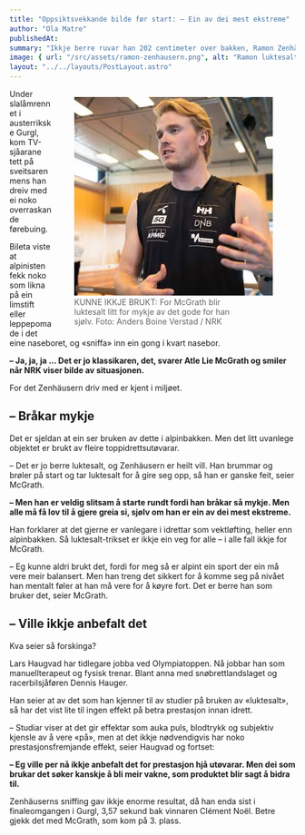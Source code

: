 ```yaml
---
title: "Oppsiktsvekkande bilde før start: – Ein av dei mest ekstreme"
author: "Ola Matre"
publishedAt:
summary: "Ikkje berre ruvar han 202 centimeter over bakken, Ramon Zenhäusern har også ein heilt eigen måte å førebu seg på før start."
image: { url: "/src/assets/ramon-zenhausern.png", alt: "Ramon luktesalt" }
layout: "../../layouts/PostLayout.astro"
---
```


<figure style="float:right;">
  <img src="/src/assets/atle-mcgrath.png" alt="Atle Lie McGrath på Olympiatoppen">
  <figcaption style="color:#666;width:300px">KUNNE IKKJE BRUKT: For McGrath blir luktesalt litt for mykje av det gode for han sjølv. Foto: Anders Boine Verstad / NRK</figcaption>
</figure>

Under slalåmrennet i austerrikske Gurgl, kom TV-sjåarane tett på sveitsaren mens han dreiv med ei noko overraskande førebuing.

Bileta viste at alpinisten fekk noko som likna på ein limstift eller leppepomade i det eine naseboret, og «sniffa» inn ein gong i kvart nasebor.

**– Ja, ja, ja ... Det er jo klassikaren, det, svarer Atle Lie McGrath og smiler når NRK viser bilde av situasjonen.**

For det Zenhäusern driv med er kjent i miljøet.

## – Bråkar mykje

Det er sjeldan at ein ser bruken av dette i alpinbakken. Men det litt uvanlege objektet er brukt av fleire toppidrettsutøvarar.

– Det er jo berre luktesalt, og Zenhäusern er heilt vill. Han brummar og brøler på start og tar luktesalt for å gire seg opp, så han er ganske feit, seier McGrath.

**– Men han er veldig slitsam å starte rundt fordi han bråkar så mykje. Men alle må få lov til å gjere greia si, sjølv om han er ein av dei mest ekstreme.**

Han forklarer at det gjerne er vanlegare i idrettar som vektløfting, heller enn alpinbakken. Så luktesalt-trikset er ikkje ein veg for alle – i alle fall ikkje for McGrath.

– Eg kunne aldri brukt det, fordi for meg så er alpint ein sport der ein må vere meir balansert. Men han treng det sikkert for å komme seg på nivået han mentalt føler at han må vere for å køyre fort. Det er berre han som bruker det, seier McGrath.

## – Ville ikkje anbefalt det

Kva seier så forskinga?

Lars Haugvad har tidlegare jobba ved Olympiatoppen. Nå jobbar han som manuellterapeut og fysisk trenar. Blant anna med snøbrettlandslaget og racerbilsjåføren Dennis Hauger.

Han seier at av det som han kjenner til av studier på bruken av «luktesalt», så har det vist lite til ingen effekt på betra prestasjon innan idrett.

– Studiar viser at det gir effektar som auka puls, blodtrykk og subjektiv kjensle av å vere «på», men at det ikkje nødvendigvis har noko prestasjonsfremjande effekt, seier Haugvad og fortset:

**– Eg ville per nå ikkje anbefalt det for prestasjon hjå utøvarar. Men dei som brukar det søker kanskje å bli meir vakne, som produktet blir sagt å bidra til.**

Zenhäuserns sniffing gav ikkje enorme resultat, då han enda sist i finaleomgangen i Gurgl, 3,57 sekund bak vinnaren Clément Noël. Betre gjekk det med McGrath, som kom på 3. plass.
